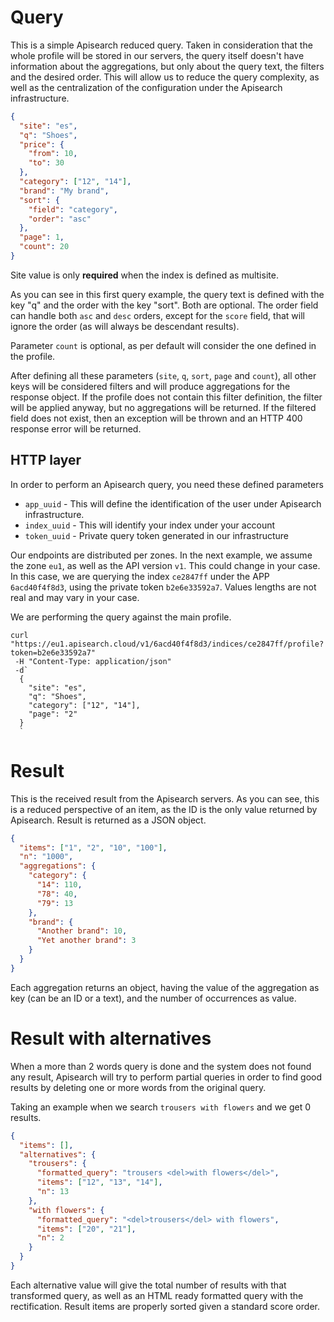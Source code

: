 # Query

This is a simple Apisearch reduced query. Taken in consideration that the whole profile will be stored in our servers,
the query itself doesn't have information about the aggregations, but only about the query text, the filters and the
desired order. This will allow us to reduce the query complexity, as well as the centralization of the configuration
under the Apisearch infrastructure.

```json
{
  "site": "es",
  "q": "Shoes",
  "price": {
    "from": 10,
    "to": 30
  },
  "category": ["12", "14"],
  "brand": "My brand",
  "sort": {
    "field": "category",
    "order": "asc"
  },
  "page": 1,
  "count": 20
}
```

Site value is only **required** when the index is defined as multisite.

As you can see in this first query example, the query text is defined with the key "q" and the order with the key
"sort". Both are optional. The order field can handle both `asc` and `desc` orders, except for the `score` field, that
will ignore the order (as will always be descendant results).

Parameter `count` is optional, as per default will consider the one defined in the profile.

After defining all these parameters (`site`, `q`, `sort`, `page` and `count`), all other keys will be considered filters and
will produce aggregations for the response object. If the profile does not contain this filter definition, the filter
will be applied anyway, but no aggregations will be returned. If the filtered field does not exist, then an exception
will be thrown and an HTTP 400 response error will be returned.

## HTTP layer

In order to perform an Apisearch query, you need these defined parameters

- `app_uuid` - This will define the identification of the user under Apisearch infrastructure.
- `index_uuid` - This will identify your index under your account
- `token_uuid` - Private query token generated in our infrastructure

Our endpoints are distributed per zones. In the next example, we assume the zone `eu1`, as well as the API version `v1`.
This could change in your case. In this case, we are querying the index `ce2847ff` under the APP `6acd40f4f8d3`, using
the private token `b2e6e33592a7`. Values lengths are not real and may vary in your case.

We are performing the query against the main profile.

```shell
curl "https://eu1.apisearch.cloud/v1/6acd40f4f8d3/indices/ce2847ff/profile?token=b2e6e33592a7"
 -H "Content-Type: application/json"
 -d`
  {
    "site": "es",
    "q": "Shoes",
    "category": ["12", "14"],
    "page": "2"
  }
  `
```

# Result

This is the received result from the Apisearch servers. As you can see, this is a reduced perspective of an item, as the
ID is the only value returned by Apisearch. Result is returned as a JSON object.

```json
{
  "items": ["1", "2", "10", "100"],
  "n": "1000",
  "aggregations": {
    "category": {
      "14": 110,
      "78": 40,
      "79": 13
    },
    "brand": {
      "Another brand": 10,
      "Yet another brand": 3
    }
  }
}
```

Each aggregation returns an object, having the value of the aggregation as key (can be an ID or a text), and the number
of occurrences as value.

# Result with alternatives

When a more than 2 words query is done and the system does not found any result, Apisearch will try to perform partial
queries in order to find good results by deleting one or more words from the original query. 

Taking an example when we search `trousers with flowers` and we get 0 results.

```json
{
  "items": [],
  "alternatives": {
    "trousers": {
      "formatted_query": "trousers <del>with flowers</del>",
      "items": ["12", "13", "14"],
      "n": 13
    },
    "with flowers": {
      "formatted_query": "<del>trousers</del> with flowers",
      "items": ["20", "21"],
      "n": 2
    }
  }
}
```

Each alternative value will give the total number of results with that transformed query, as well as an HTML ready
formatted query with the rectification. Result items are properly sorted given a standard score order.

